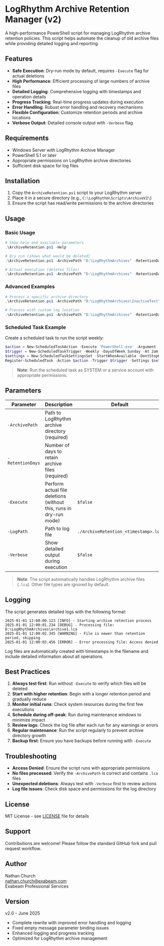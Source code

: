 # LogRhythm Archive Retention Manager (v2)

A high-performance PowerShell script for managing LogRhythm archive retention policies. This script helps automate the cleanup of old archive files while providing detailed logging and reporting.

## Features

- **Safe Execution**: Dry-run mode by default, requires `-Execute` flag for actual deletions
- **High Performance**: Efficient processing of large numbers of archive files
- **Detailed Logging**: Comprehensive logging with timestamps and operation details
- **Progress Tracking**: Real-time progress updates during execution
- **Error Handling**: Robust error handling and recovery mechanisms
- **Flexible Configuration**: Customize retention periods and archive locations
- **Verbose Output**: Detailed console output with `-Verbose` flag

## Requirements

- Windows Server with LogRhythm Archive Manager
- PowerShell 5.1 or later
- Appropriate permissions on LogRhythm archive directories
- Sufficient disk space for log files

## Installation

1. Copy the `ArchiveRetention.ps1` script to your LogRhythm server
2. Place it in a secure directory (e.g., `C:\LogRhythm\Scripts\ArchiveV2\`)
3. Ensure the script has read/write permissions to the archive directories

## Usage

### Basic Usage

```powershell
# Show help and available parameters
.\ArchiveRetention.ps1 -Help

# Dry run (shows what would be deleted)
.\ArchiveRetention.ps1 -ArchivePath "D:\LogRhythmArchives" -RetentionDays 120 -Verbose

# Actual execution (deletes files)
.\ArchiveRetention.ps1 -ArchivePath "D:\LogRhythmArchives" -RetentionDays 120 -Execute -Verbose
```

### Advanced Examples

```powershell
# Process a specific archive directory
.\ArchiveRetention.ps1 -ArchivePath "D:\LogRhythmArchives\InactiveTest" -RetentionDays 90 -Execute -Verbose

# Process with custom log location
.\ArchiveRetention.ps1 -ArchivePath "D:\LogRhythmArchives" -RetentionDays 60 -LogPath "C:\Logs\archive_retention.log" -Execute
```

### Scheduled Task Example

Create a scheduled task to run the script weekly:

```powershell
$action = New-ScheduledTaskAction -Execute 'PowerShell.exe' -Argument '-NoProfile -ExecutionPolicy Bypass -File "C:\LogRhythm\Scripts\ArchiveV2\ArchiveRetention.ps1" -ArchivePath "D:\LogRhythmArchives" -RetentionDays 120 -Execute -Verbose'
$trigger = New-ScheduledTaskTrigger -Weekly -DaysOfWeek Sunday -At 2am
$settings = New-ScheduledTaskSettingsSet -StartWhenAvailable -DontStopOnIdleEnd -RunOnlyIfNetworkAvailable
Register-ScheduledTask -Action $action -Trigger $trigger -Settings $settings -TaskName "LogRhythm Archive Retention" -Description "Runs LogRhythm archive retention weekly" -User "SYSTEM" -RunLevel Highest
```

> **Note**: Run the scheduled task as SYSTEM or a service account with appropriate permissions.

## Parameters

| Parameter | Description | Default |
|-----------|-------------|---------|
| `-ArchivePath` | Path to LogRhythm archive directory (required) | |
| `-RetentionDays` | Number of days to retain archive files (required) | |
| `-Execute` | Perform actual file deletions (without this, runs in dry-run mode) | `$false` |
| `-LogPath` | Path to log file | `./ArchiveRetention_<timestamp>.log` |
| `-Verbose` | Show detailed output during execution | `$false` |

> **Note**: The script automatically handles LogRhythm archive files (`.lca`). Other file types are ignored by default.

## Logging

The script generates detailed logs with the following format:
```
2025-01-01 12:00:00.123 [INFO] - Starting archive retention process
2025-01-01 12:00:01.234 [DEBUG] - Processing file: D:\LogRhythmArchives\archive1.lca
2025-01-01 12:00:02.345 [WARNING] - File is newer than retention period, skipping
2025-01-01 12:00:03.456 [ERROR] - Error processing file: Access denied
```

Log files are automatically created with timestamps in the filename and include detailed information about all operations.

## Best Practices

1. **Always test first**: Run without `-Execute` to verify which files will be deleted
2. **Start with higher retention**: Begin with a longer retention period and gradually reduce
3. **Monitor initial runs**: Check system resources during the first few executions
4. **Schedule during off-peak**: Run during maintenance windows to minimize impact
5. **Review logs**: Check the log file after each run for any warnings or errors
6. **Regular maintenance**: Run the script regularly to prevent archive directory growth
7. **Backup first**: Ensure you have backups before running with `-Execute`

## Troubleshooting

- **Access Denied**: Ensure the script runs with appropriate permissions
- **No files processed**: Verify the `-ArchivePath` is correct and contains `.lca` files
- **Unexpected deletions**: Always test with `-Verbose` first to review actions
- **Log file issues**: Check disk space and permissions for the log directory

## License

MIT License - see [LICENSE](LICENSE) file for details

## Support

Contributions are welcome! Please follow the standard GitHub fork and pull request workflow.

## Author

Nathan Church  
nathan.church@exabeam.com  
Exabeam Professional Services

## Version

v2.0 - June 2025  
- Complete rewrite with improved error handling and logging
- Fixed empty message parameter binding issues
- Enhanced logging and progress tracking
- Optimized for LogRhythm archive management
